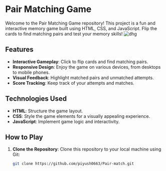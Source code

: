 # Pair Matching Game

Welcome to the Pair Matching Game repository! This project is a fun and interactive memory game built using HTML, CSS, and JavaScript. Flip the cards to find matching pairs and test your memory skills!
![dhg](https://github.com/piyush0663/Pair-match/assets/160912080/b5cfb406-a861-4f54-a57b-b518b1947997)

## Features

- **Interactive Gameplay**: Click to flip cards and find matching pairs.
- **Responsive Design**: Enjoy the game on various devices, from desktops to mobile phones.
- **Visual Feedback**: Highlight matched pairs and unmatched attempts.
- **Score Tracking**: Keep track of your attempts and matches.

## Technologies Used

- **HTML**: Structure the game layout.
- **CSS**: Style the game elements for a visually appealing experience.
- **JavaScript**: Implement game logic and interactivity.

## How to Play

1. **Clone the Repository**: Clone this repository to your local machine using Git:
   ```bash
   git clone https://github.com/piyush0663/Pair-match.git
